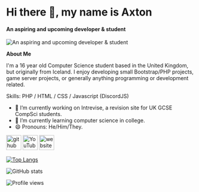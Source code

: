 # Hi there 👋, my name is Axton
#### An aspiring and upcoming developer & student
![An aspiring and upcoming developer & student](https://cdn.discordapp.com/attachments/765690365256007692/917549627711062086/Hello_Im_axtonprice__nAn_aspiring_developer.png)

**About Me**

I'm a 16 year old Computer Science student based in the United Kingdom, but originally from Iceland. I enjoy developing small Bootstrap/PHP projects, game server projects, or generally anything programming or development related.

Skills: PHP / HTML / CSS /  Javascript (DiscordJS)

- 🔭 I’m currently working on Intrevise, a revision site for UK GCSE CompSci students. 
- 🌱 I’m currently learning computer science in college. 
- 😄 Pronouns: He/Him/They. 


[<img src='https://cdn.jsdelivr.net/npm/simple-icons@3.0.1/icons/github.svg' alt='github' height='40'>](https://github.com/axtonprice)  [<img src='https://cdn.jsdelivr.net/npm/simple-icons@3.0.1/icons/youtube.svg' alt='YouTube' height='40'>](https://www.youtube.com/channel/UCQ33WJtEvMq4g6M3g8foeQQ)  [<img src='https://cdn.jsdelivr.net/npm/simple-icons@3.0.1/icons/icloud.svg' alt='website' height='40'>](https://axtonprice.com)  

[![Top Langs](https://github-readme-stats.vercel.app/api/top-langs/?username=axtonprice)](https://github.com/anuraghazra/github-readme-stats)

![GitHub stats](https://github-readme-stats.vercel.app/api?username=axtonprice&show_icons=true&count_private=true)  

![Profile views](https://gpvc.arturio.dev/axtonprice)  
